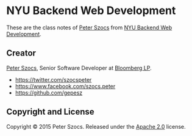 # NYU Backend Web Development

These are the class notes of [Peter Szocs](http://peter.szocs.info/) from [NYU Backend Web Development](http://www.scps.nyu.edu/academics/departments/information-technology/academic-offerings/noncredit/certificate-in-web-development-full-stack.html#undefined).

## Creator

[Peter Szocs](http://peter.szocs.info/), Senior Software Developer at [Bloomberg LP](http://www.bloomberg.com/).

* https://twitter.com/szocspeter
* https://www.facebook.com/szocs.peter
* https://github.com/gepesz

## Copyright and License

Copyright &copy; 2015 Peter Szocs. Released under the [Apache 2.0](http://www.apache.org/licenses/LICENSE-2.0) license.
